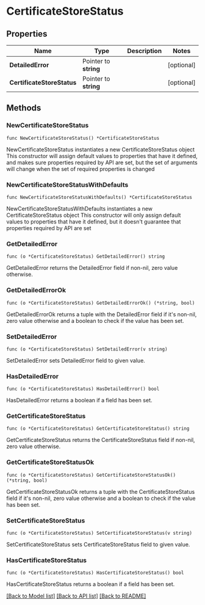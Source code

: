 # CertificateStoreStatus

## Properties

Name | Type | Description | Notes
------------ | ------------- | ------------- | -------------
**DetailedError** | Pointer to **string** |  | [optional] 
**CertificateStoreStatus** | Pointer to **string** |  | [optional] 

## Methods

### NewCertificateStoreStatus

`func NewCertificateStoreStatus() *CertificateStoreStatus`

NewCertificateStoreStatus instantiates a new CertificateStoreStatus object
This constructor will assign default values to properties that have it defined,
and makes sure properties required by API are set, but the set of arguments
will change when the set of required properties is changed

### NewCertificateStoreStatusWithDefaults

`func NewCertificateStoreStatusWithDefaults() *CertificateStoreStatus`

NewCertificateStoreStatusWithDefaults instantiates a new CertificateStoreStatus object
This constructor will only assign default values to properties that have it defined,
but it doesn't guarantee that properties required by API are set

### GetDetailedError

`func (o *CertificateStoreStatus) GetDetailedError() string`

GetDetailedError returns the DetailedError field if non-nil, zero value otherwise.

### GetDetailedErrorOk

`func (o *CertificateStoreStatus) GetDetailedErrorOk() (*string, bool)`

GetDetailedErrorOk returns a tuple with the DetailedError field if it's non-nil, zero value otherwise
and a boolean to check if the value has been set.

### SetDetailedError

`func (o *CertificateStoreStatus) SetDetailedError(v string)`

SetDetailedError sets DetailedError field to given value.

### HasDetailedError

`func (o *CertificateStoreStatus) HasDetailedError() bool`

HasDetailedError returns a boolean if a field has been set.

### GetCertificateStoreStatus

`func (o *CertificateStoreStatus) GetCertificateStoreStatus() string`

GetCertificateStoreStatus returns the CertificateStoreStatus field if non-nil, zero value otherwise.

### GetCertificateStoreStatusOk

`func (o *CertificateStoreStatus) GetCertificateStoreStatusOk() (*string, bool)`

GetCertificateStoreStatusOk returns a tuple with the CertificateStoreStatus field if it's non-nil, zero value otherwise
and a boolean to check if the value has been set.

### SetCertificateStoreStatus

`func (o *CertificateStoreStatus) SetCertificateStoreStatus(v string)`

SetCertificateStoreStatus sets CertificateStoreStatus field to given value.

### HasCertificateStoreStatus

`func (o *CertificateStoreStatus) HasCertificateStoreStatus() bool`

HasCertificateStoreStatus returns a boolean if a field has been set.


[[Back to Model list]](../README.md#documentation-for-models) [[Back to API list]](../README.md#documentation-for-api-endpoints) [[Back to README]](../README.md)


